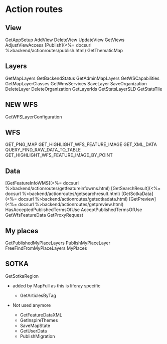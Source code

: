 # Action routes

## View
GetAppSetup
AddView
DeleteView
UpdateView
GetViews
AdjustViewAccess
[Publish](<%= docsurl %>backend/actionroutes/publish.html)
GetThematicMap

## Layers
GetMapLayers
GetBackendStatus
GetAdminMapLayers
GetWSCapabilities
GetMapLayerClasses
GetWmsServices
SaveLayer
SaveOrganization
DeleteLayer
DeleteOrganization
GetLayerIds
GetStatsLayerSLD
GetStatsTile

## NEW WFS
GetWFSLayerConfiguration

## WFS
GET_PNG_MAP
GET_HIGHLIGHT_WFS_FEATURE_IMAGE
GET_XML_DATA
QUERY_FIND_RAW_DATA_TO_TABLE
GET_HIGHLIGHT_WFS_FEATURE_IMAGE_BY_POINT

## Data
[GetFeatureInfoWMS](<%= docsurl %>backend/actionroutes/getfeatureinfowms.html)
[GetSearchResult](<%= docsurl %>backend/actionroutes/getsearchresult.html)
[GetSotkaData](<%= docsurl %>backend/actionroutes/getsotkadata.html)
[GetPreview](<%= docsurl %>backend/actionroutes/getpreview.html)
HasAcceptedPublishedTermsOfUse
AcceptPublishedTermsOfUse
GetWfsFeatureData
GetProxyRequest

## My places
GetPublishedMyPlaceLayers
PublishMyPlaceLayer
FreeFindFromMyPlaceLayers
MyPlaces

## SOTKA
GetSotkaRegion

* added by MapFull as this is liferay specific
    - GetArticlesByTag

* Not used anymore
    - GetFeatureDataXML
    - GetInspireThemes
    - SaveMapState
    - GetUserData
    - PublishMigration